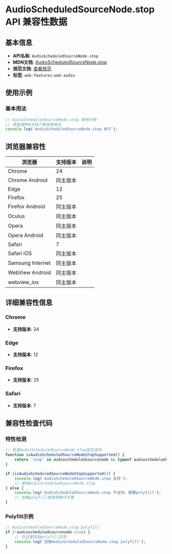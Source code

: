 # AudioScheduledSourceNode.stop API 兼容性数据

## 基本信息

- **API名称**: `AudioScheduledSourceNode.stop`
- **MDN文档**: [AudioScheduledSourceNode.stop](https://developer.mozilla.org/docs/Web/API/AudioScheduledSourceNode/stop)
- **规范文档**: [查看规范](https://webaudio.github.io/web-audio-api/#dom-audioscheduledsourcenode-stop)
- **标签**: `web-features:web-audio`

## 使用示例

### 基本用法

```javascript
// AudioScheduledSourceNode.stop 使用示例
// 请查阅MDN文档了解具体用法
console.log('AudioScheduledSourceNode.stop API');
```

## 浏览器兼容性

| 浏览器 | 支持版本 | 说明 |
|--------|----------|------|
| Chrome | 24 |  |
| Chrome Android | 同主版本 |  |
| Edge | 12 |  |
| Firefox | 25 |  |
| Firefox Android | 同主版本 |  |
| Oculus | 同主版本 |  |
| Opera | 同主版本 |  |
| Opera Android | 同主版本 |  |
| Safari | 7 |  |
| Safari iOS | 同主版本 |  |
| Samsung Internet | 同主版本 |  |
| WebView Android | 同主版本 |  |
| webview_ios | 同主版本 |  |

## 详细兼容性信息

### Chrome

- **支持版本**: 24

### Edge

- **支持版本**: 12

### Firefox

- **支持版本**: 25

### Safari

- **支持版本**: 7

## 兼容性检查代码

### 特性检测

```javascript
// 检查AudioScheduledSourceNode.stop是否支持
function isAudioScheduledSourceNodeStopSupported() {
    return 'stop' in audioscheduledsourcenode && typeof audioscheduledsourcenode.stop === 'function';
}

if (isAudioScheduledSourceNodeStopSupported()) {
    console.log('AudioScheduledSourceNode.stop 支持');
    // 使用AudioScheduledSourceNode.stop
} else {
    console.log('AudioScheduledSourceNode.stop 不支持，需要polyfill');
    // 加载polyfill或使用替代方案
}
```

### Polyfill示例

```javascript
// AudioScheduledSourceNode.stop polyfill
if (!audioscheduledsourcenode.stop) {
    // 在这里添加polyfill实现
    console.log('加载AudioScheduledSourceNode.stop polyfill');
}
```

